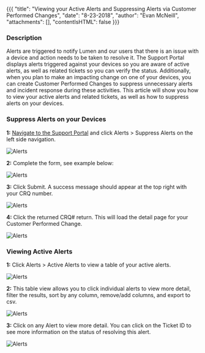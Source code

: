 {{{
  "title": "Viewing your Active Alerts and Suppressing Alerts via Customer Performed Changes",
  "date": "8-23-2018",
  "author": "Evan McNeill",
  "attachments": [],
  "contentIsHTML": false
}}}

### Description

Alerts are triggered to notify Lumen and our users that there is an issue with a device and action needs to be taken to resolve it.  The Support Portal displays alerts triggered against your devices so you are aware of active alerts, as well as related tickets so you can verify the status.  Additionally, when you plan to make an impacting change on one of your devices, you can create Customer Performed Changes to suppress unnecessary alerts and incident response during these activities.  This article will show you how to view your active alerts and related tickets, as well as how to suppress alerts on your devices.

### Suppress Alerts on your Devices

**1:** [Navigate to the Support Portal](how-to-navigate-to-managed-support-portal.md) and click Alerts > Suppress Alerts on the left side navigation.

  ![Alerts](../../images/managedsupport/alerts-1.png)
  
**2:** Complete the form, see example below:
  
  ![Alerts](../../images/managedsupport/alerts-2.png)
  
**3:** Click Submit.  A success message should appear at the top right with your CRQ number.
  
  ![Alerts](../../images/managedsupport/alerts-3.png)
  
**4:** Click the returned CRQ# return.  This will load the detail page for your Customer Performed Change.

  ![Alerts](../../images/managedsupport/alerts-4.png)
  
### Viewing Active Alerts

**1:** Click Alerts > Active Alerts to view a table of your active alerts.

  ![Alerts](../../images/managedsupport/alerts-5.png)
  
**2:** This table view allows you to click individual alerts to view more detail, filter the results, sort by any column, remove/add columns, and export to csv. 

  ![Alerts](../../images/managedsupport/alerts-6.png)
  
**3:** Click on any Alert to view more detail.  You can click on the Ticket ID to see more information on the status of resolving this alert.  
  
  ![Alerts](../../images/managedsupport/alerts-7.png)
